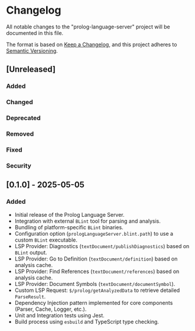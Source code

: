 # Changelog

All notable changes to the "prolog-language-server" project will be documented in this file.

The format is based on [Keep a Changelog](https://keepachangelog.com/en/1.0.0/),
and this project adheres to [Semantic Versioning](https://semver.org/spec/v2.0.0.html).

## [Unreleased]

### Added
### Changed
### Deprecated
### Removed
### Fixed
### Security

## [0.1.0] - 2025-05-05

### Added

*   Initial release of the Prolog Language Server.
*   Integration with external `BLint` tool for parsing and analysis.
*   Bundling of platform-specific `BLint` binaries.
*   Configuration option (`prologLanguageServer.blint.path`) to use a custom `BLint` executable.
*   LSP Provider: Diagnostics (`textDocument/publishDiagnostics`) based on `BLint` output.
*   LSP Provider: Go to Definition (`textDocument/definition`) based on analysis cache.
*   LSP Provider: Find References (`textDocument/references`) based on analysis cache.
*   LSP Provider: Document Symbols (`textDocument/documentSymbol`).
*   Custom LSP Request: `$/prolog/getAnalyzedData` to retrieve detailed `ParseResult`.
*   Dependency Injection pattern implemented for core components (Parser, Cache, Logger, etc.).
*   Unit and Integration tests using Jest.
*   Build process using `esbuild` and TypeScript type checking.
